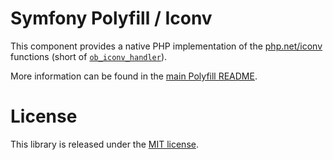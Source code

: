 # Symfony Polyfill / Iconv

This component provides a native PHP implementation of the [php.net/iconv](https://php.net/iconv) functions (short of [`ob_iconv_handler`](https://php.net/ob-iconv-handler)).

More information can be found in the [main Polyfill README](https://github.com/symfony/polyfill/blob/main/README.md).

# License

This library is released under the [MIT license](LICENSE).
